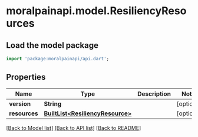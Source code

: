 # moralpainapi.model.ResiliencyResources

## Load the model package
```dart
import 'package:moralpainapi/api.dart';
```

## Properties
Name | Type | Description | Notes
------------ | ------------- | ------------- | -------------
**version** | **String** |  | [optional] 
**resources** | [**BuiltList&lt;ResiliencyResource&gt;**](ResiliencyResource.md) |  | [optional] 

[[Back to Model list]](../README.md#documentation-for-models) [[Back to API list]](../README.md#documentation-for-api-endpoints) [[Back to README]](../README.md)


